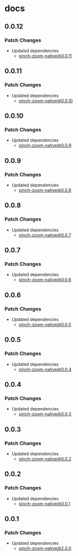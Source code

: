 # docs

## 0.0.12

### Patch Changes

- Updated dependencies
  - pinch-zoom-native@0.0.11

## 0.0.11

### Patch Changes

- Updated dependencies
  - pinch-zoom-native@0.0.10

## 0.0.10

### Patch Changes

- Updated dependencies
  - pinch-zoom-native@0.0.9

## 0.0.9

### Patch Changes

- Updated dependencies
  - pinch-zoom-native@0.0.8

## 0.0.8

### Patch Changes

- Updated dependencies
  - pinch-zoom-native@0.0.7

## 0.0.7

### Patch Changes

- Updated dependencies
  - pinch-zoom-native@0.0.6

## 0.0.6

### Patch Changes

- Updated dependencies
  - pinch-zoom-native@0.0.5

## 0.0.5

### Patch Changes

- Updated dependencies
  - pinch-zoom-native@0.0.4

## 0.0.4

### Patch Changes

- Updated dependencies
  - pinch-zoom-native@0.0.3

## 0.0.3

### Patch Changes

- Updated dependencies
  - pinch-zoom-native@0.0.2

## 0.0.2

### Patch Changes

- Updated dependencies
  - pinch-zoom-native@0.0.1

## 0.0.1

### Patch Changes

- Updated dependencies
  - pinch-zoom-native@2.0.0
